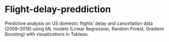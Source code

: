 # Flight-delay-preddiction
Predictive analysis on US domestic flights’ delay and cancellation data (2009–2018) using ML models (Linear Regression, Random Forest, Gradient Boosting) with visualizations in Tableau.
